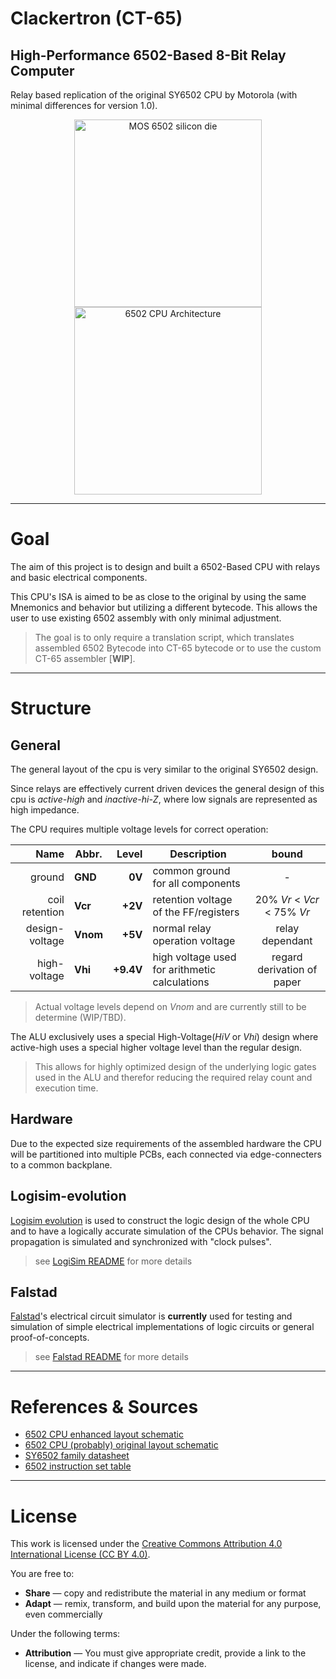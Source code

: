 # Clackertron (CT-65)
## High-Performance 6502-Based 8-Bit Relay Computer

Relay based replication of the original SY6502 CPU by Motorola (with minimal differences for version 1.0).

<p align="center" width="100%">
    <img src="https://upload.wikimedia.org/wikipedia/commons/archive/8/8b/20210903220037%21MOS_6502_die.jpg" alt="MOS 6502 silicon die" height="300px"/>
    <!-- <img src="https://upload.wikimedia.org/wikipedia/commons/3/38/Delta_Electronics_DPS-350FB_A_-_board_1_-_OEG_SDT-SS-112M_-_case_removed-3045.jpg" alt="MOS 6502 silicon die" height="300px"/> -->
    <img src="https://github.com/davidmjc/6502/blob/master/bd.png?raw=true" alt="6502 CPU Architecture" height="300px"/>
</p>

---
# Goal
The aim of this project is to design and built a 6502-Based CPU with relays and basic electrical components.

This CPU's ISA is aimed to be as close to the original by using the same Mnemonics and behavior but utilizing a different bytecode.
This allows the user to use existing 6502 assembly with only minimal adjustment.

> The goal is to only require a translation script, which translates assembled 6502 Bytecode into CT-65 bytecode or to use the custom CT-65 assembler [**WIP**].

---
# Structure
## General
The general layout of the cpu is very similar to the original SY6502 design.

Since relays are effectively current driven devices the general design of this cpu is *active-high* and *inactive-hi-Z*, where low signals are represented as high impedance.

The CPU requires multiple voltage levels for correct operation:

| Name | Abbr. | Level | Description | bound |
|-----:|--------------|------:|-------------|:-----:|
| ground         | **GND**  | **0V**    | common ground for all components | - |
| coil retention | **Vcr**  | **+2V**   | retention voltage of the FF/registers | 20% *Vr* < *Vcr* < 75% *Vr* |
| design-voltage | **Vnom** | **+5V**   | normal relay operation voltage | relay dependant |
| high-voltage   | **Vhi**  | **+9.4V** | high voltage used for arithmetic calculations | regard derivation of paper |

> Actual voltage levels depend on *Vnom* and are currently still to be determine (WIP/TBD).


The ALU exclusively uses a special High-Voltage(*HiV* or *Vhi*) design where active-high uses a special higher voltage level than the regular design.
> This allows for highly optimized design of the underlying logic gates used in the ALU and therefor reducing the required relay count and execution time.

## Hardware
Due to the expected size requirements of the assembled hardware the CPU will be partitioned into multiple PCBs, each connected via edge-connecters to a common backplane.

## Logisim-evolution
[Logisim evolution](https://github.com/logisim-evolution/logisim-evolution) is used to construct the logic design of the whole CPU and to have a logically accurate simulation of the CPUs behavior. The signal propagation is simulated and synchronized with "clock pulses".
> see [LogiSim README](src/LogiSim/README.md) for more details

## Falstad
[Falstad](https://www.falstad.com/circuit/)'s electrical circuit simulator is **currently** used for testing and simulation of simple electrical implementations of logic circuits or general proof-of-concepts.

> see [Falstad README](src/Falstad/README.md) for more details

---
# References & Sources
- [6502 CPU enhanced layout schematic](https://github.com/davidmjc/6502/blob/master/bd.png)
- [6502 CPU (probably) original layout schematic](https://i.sstatic.net/DxwKp.jpg)
- [SY6502 family datasheet](https://www.princeton.edu/~mae412/HANDOUTS/Datasheets/6502.pdf)
- [6502 instruction set table](https://www.masswerk.at/6502/6502_instruction_set.html)

---
# License
This work is licensed under the [Creative Commons Attribution 4.0 International License (CC BY 4.0)](https://creativecommons.org/licenses/by/4.0/).

You are free to:

- **Share** — copy and redistribute the material in any medium or format  
- **Adapt** — remix, transform, and build upon the material for any purpose, even commercially  

Under the following terms:

- **Attribution** — You must give appropriate credit, provide a link to the license, and indicate if changes were made.



